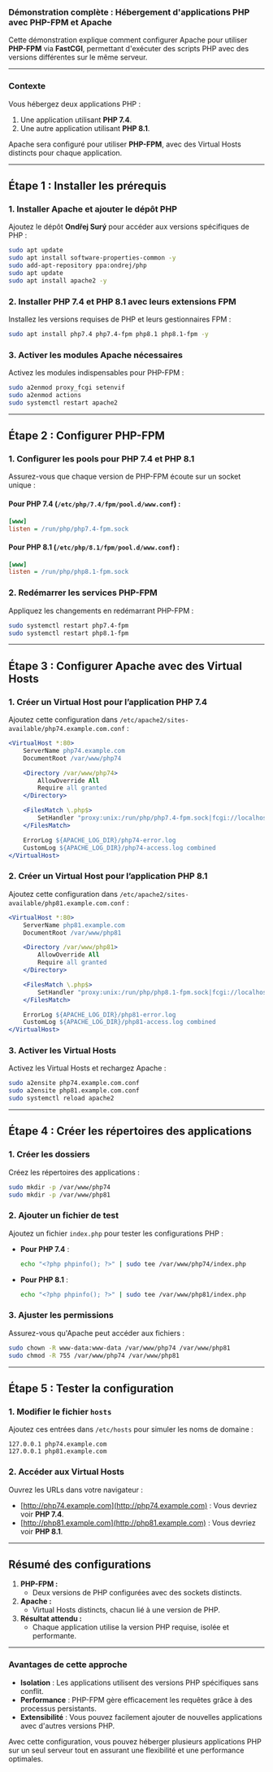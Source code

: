 ### **Démonstration complète : Hébergement d'applications PHP avec PHP-FPM et Apache**

Cette démonstration explique comment configurer Apache pour utiliser **PHP-FPM** via **FastCGI**, permettant d'exécuter des scripts PHP avec des versions différentes sur le même serveur.

---

### **Contexte**

Vous hébergez deux applications PHP :
1. Une application utilisant **PHP 7.4**.
2. Une autre application utilisant **PHP 8.1**.

Apache sera configuré pour utiliser **PHP-FPM**, avec des Virtual Hosts distincts pour chaque application.

---

## **Étape 1 : Installer les prérequis**

### **1. Installer Apache et ajouter le dépôt PHP**
Ajoutez le dépôt **Ondřej Surý** pour accéder aux versions spécifiques de PHP :
```bash
sudo apt update
sudo apt install software-properties-common -y
sudo add-apt-repository ppa:ondrej/php
sudo apt update
sudo apt install apache2 -y
```

### **2. Installer PHP 7.4 et PHP 8.1 avec leurs extensions FPM**
Installez les versions requises de PHP et leurs gestionnaires FPM :
```bash
sudo apt install php7.4 php7.4-fpm php8.1 php8.1-fpm -y
```

### **3. Activer les modules Apache nécessaires**
Activez les modules indispensables pour PHP-FPM :
```bash
sudo a2enmod proxy_fcgi setenvif
sudo a2enmod actions
sudo systemctl restart apache2
```

---

## **Étape 2 : Configurer PHP-FPM**

### **1. Configurer les pools pour PHP 7.4 et PHP 8.1**
Assurez-vous que chaque version de PHP-FPM écoute sur un socket unique :

#### **Pour PHP 7.4** (`/etc/php/7.4/fpm/pool.d/www.conf`) :
```ini
[www]
listen = /run/php/php7.4-fpm.sock
```

#### **Pour PHP 8.1** (`/etc/php/8.1/fpm/pool.d/www.conf`) :
```ini
[www]
listen = /run/php/php8.1-fpm.sock
```

### **2. Redémarrer les services PHP-FPM**
Appliquez les changements en redémarrant PHP-FPM :
```bash
sudo systemctl restart php7.4-fpm
sudo systemctl restart php8.1-fpm
```

---

## **Étape 3 : Configurer Apache avec des Virtual Hosts**

### **1. Créer un Virtual Host pour l’application PHP 7.4**
Ajoutez cette configuration dans `/etc/apache2/sites-available/php74.example.com.conf` :
```apache
<VirtualHost *:80>
    ServerName php74.example.com
    DocumentRoot /var/www/php74

    <Directory /var/www/php74>
        AllowOverride All
        Require all granted
    </Directory>

    <FilesMatch \.php$>
        SetHandler "proxy:unix:/run/php/php7.4-fpm.sock|fcgi://localhost"
    </FilesMatch>

    ErrorLog ${APACHE_LOG_DIR}/php74-error.log
    CustomLog ${APACHE_LOG_DIR}/php74-access.log combined
</VirtualHost>
```

### **2. Créer un Virtual Host pour l’application PHP 8.1**
Ajoutez cette configuration dans `/etc/apache2/sites-available/php81.example.com.conf` :
```apache
<VirtualHost *:80>
    ServerName php81.example.com
    DocumentRoot /var/www/php81

    <Directory /var/www/php81>
        AllowOverride All
        Require all granted
    </Directory>

    <FilesMatch \.php$>
        SetHandler "proxy:unix:/run/php/php8.1-fpm.sock|fcgi://localhost"
    </FilesMatch>

    ErrorLog ${APACHE_LOG_DIR}/php81-error.log
    CustomLog ${APACHE_LOG_DIR}/php81-access.log combined
</VirtualHost>
```

### **3. Activer les Virtual Hosts**
Activez les Virtual Hosts et rechargez Apache :
```bash
sudo a2ensite php74.example.com.conf
sudo a2ensite php81.example.com.conf
sudo systemctl reload apache2
```

---

## **Étape 4 : Créer les répertoires des applications**

### **1. Créer les dossiers**
Créez les répertoires des applications :
```bash
sudo mkdir -p /var/www/php74
sudo mkdir -p /var/www/php81
```

### **2. Ajouter un fichier de test**
Ajoutez un fichier `index.php` pour tester les configurations PHP :
- **Pour PHP 7.4** :
  ```bash
  echo "<?php phpinfo(); ?>" | sudo tee /var/www/php74/index.php
  ```
- **Pour PHP 8.1** :
  ```bash
  echo "<?php phpinfo(); ?>" | sudo tee /var/www/php81/index.php
  ```

### **3. Ajuster les permissions**
Assurez-vous qu'Apache peut accéder aux fichiers :
```bash
sudo chown -R www-data:www-data /var/www/php74 /var/www/php81
sudo chmod -R 755 /var/www/php74 /var/www/php81
```

---

## **Étape 5 : Tester la configuration**

### **1. Modifier le fichier `hosts`**
Ajoutez ces entrées dans `/etc/hosts` pour simuler les noms de domaine :
```plaintext
127.0.0.1 php74.example.com
127.0.0.1 php81.example.com
```

### **2. Accéder aux Virtual Hosts**
Ouvrez les URLs dans votre navigateur :
- [http://php74.example.com](http://php74.example.com) : Vous devriez voir **PHP 7.4**.
- [http://php81.example.com](http://php81.example.com) : Vous devriez voir **PHP 8.1**.

---

## **Résumé des configurations**

1. **PHP-FPM :**
   - Deux versions de PHP configurées avec des sockets distincts.
2. **Apache :**
   - Virtual Hosts distincts, chacun lié à une version de PHP.
3. **Résultat attendu :**
   - Chaque application utilise la version PHP requise, isolée et performante.

---

### **Avantages de cette approche**
- **Isolation** : Les applications utilisent des versions PHP spécifiques sans conflit.
- **Performance** : PHP-FPM gère efficacement les requêtes grâce à des processus persistants.
- **Extensibilité** : Vous pouvez facilement ajouter de nouvelles applications avec d'autres versions PHP.

Avec cette configuration, vous pouvez héberger plusieurs applications PHP sur un seul serveur tout en assurant une flexibilité et une performance optimales.